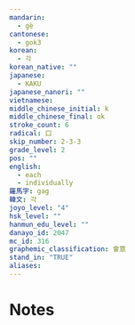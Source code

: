 ```yaml
---
mandarin:
  - gè
cantonese:
  - gok3
korean:
  - 각
korean_native: ""
japanese:
  - KAKU
japanese_nanori: ""
vietnamese:
middle_chinese_initial: k
middle_chinese_final: ɑk
stroke_count: 6
radical: 口
skip_number: 2-3-3
grade_level: 2
pos: ""
english:
  - each
  - individually
羅馬字: gag
韓文: 각
joyo_level: "4"
hsk_level: ""
hanmun_edu_level: ""
danayo_id: 2047
mc_id: 316
graphemic_classification: 會意
stand_in: "TRUE"
aliases:
---
```


# Notes
